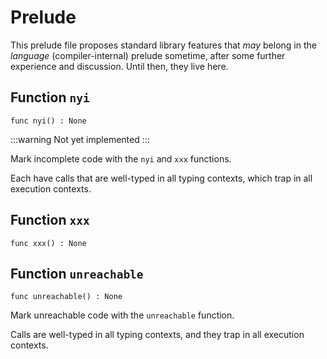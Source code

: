 # Prelude
This prelude file proposes standard library features that _may_
belong in the _language_ (compiler-internal) prelude sometime, after
some further experience and discussion.  Until then, they live here.

## Function `nyi`
``` motoko no-repl
func nyi() : None
```

:::warning
Not yet implemented
:::

Mark incomplete code with the `nyi` and `xxx` functions.

Each have calls that are well-typed in all typing contexts, which
trap in all execution contexts.

## Function `xxx`
``` motoko no-repl
func xxx() : None
```


## Function `unreachable`
``` motoko no-repl
func unreachable() : None
```

Mark unreachable code with the `unreachable` function.

Calls are well-typed in all typing contexts, and they
trap in all execution contexts.
